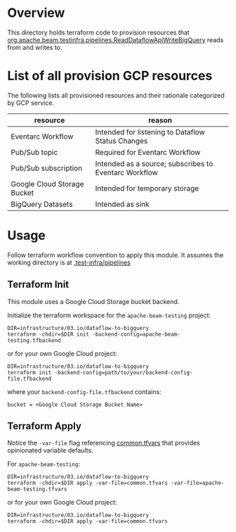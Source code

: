<!--
    Licensed to the Apache Software Foundation (ASF) under one
    or more contributor license agreements.  See the NOTICE file
    distributed with this work for additional information
    regarding copyright ownership.  The ASF licenses this file
    to you under the Apache License, Version 2.0 (the
    "License"); you may not use this file except in compliance
    with the License.  You may obtain a copy of the License at

      http://www.apache.org/licenses/LICENSE-2.0

    Unless required by applicable law or agreed to in writing,
    software distributed under the License is distributed on an
    "AS IS" BASIS, WITHOUT WARRANTIES OR CONDITIONS OF ANY
    KIND, either express or implied.  See the License for the
    specific language governing permissions and limitations
    under the License.
-->

# Overview

This directory holds terraform code to provision resources that
[org.apache.beam.testinfra.pipelines.ReadDataflowApiWriteBigQuery](../../../src/main/java/org/apache/beam/testinfra/pipelines/ReadDataflowApiWriteBigQuery.java)
reads from and writes to.

# List of all provision GCP resources

The following lists all provisioned resources and their rationale
categorized by GCP service.

| resource                    | reason                                                |
|-----------------------------|-------------------------------------------------------|
| Eventarc Workflow           | Intended for listening to Dataflow Status Changes     |
| Pub/Sub topic               | Required for Eventarc Workflow                        |
| Pub/Sub subscription        | Intended as a source; subscribes to Eventarc Workflow |
| Google Cloud Storage Bucket | Intended for temporary storage                        |
| BigQuery Datasets           | Intended as sink                                      |

# Usage

Follow terraform workflow convention to apply this module. It assumes the
working directory is at
[.test-infra/pipelines](../../..)

## Terraform Init

This module uses a Google Cloud Storage bucket backend.

Initialize the terraform workspace for the `apache-beam-testing` project:

```
DIR=infrastructure/03.io/dataflow-to-bigquery
terraform -chdir=$DIR init -backend-config=apache-beam-testing.tfbackend
```

or for your own Google Cloud project:

```
DIR=infrastructure/03.io/dataflow-to-bigquery
terraform init -backend-config=path/to/your/backend-config-file.tfbackend
```

where your `backend-config-file.tfbackend` contains:

```
bucket = <Google Cloud Storage Bucket Name>
```

## Terraform Apply

Notice the `-var-file` flag referencing [common.tfvars](common.tfvars) that
provides opinionated variable defaults.

For `apache-beam-testing`:

```
DIR=infrastructure/03.io/dataflow-to-bigquery
terraform -chdir=$DIR apply -var-file=common.tfvars -var-file=apache-beam-testing.tfvars
```

or for your own Google Cloud project:

```
DIR=infrastructure/03.io/dataflow-to-bigquery
terraform -chdir=$DIR apply -var-file=common.tfvars
```
